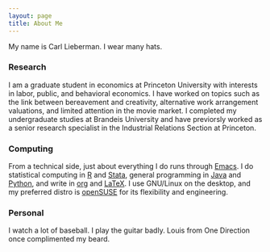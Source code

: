 ```yaml
---
layout: page
title: About Me
---
```


My name is Carl Lieberman.
I wear many hats.

### Research

I am a graduate student in economics at Princeton University with interests in labor, public, and behavioral economics.
I have worked on topics such as the link between bereavement and creativity, alternative work arrangement valuations, and limited attention in the movie market.
I completed my undergraduate studies at Brandeis University and have previorsly worked as a senior research specialist in the Industrial Relations Section at Princeton.

### Computing

From a technical side, just about everything I do runs through [Emacs](https://www.gnu.org/software/emacs/).
I do statistical computing in [R](https://www.r-project.org/) and [Stata](http://www.stata.com/), general programming in [Java](http://openjdk.java.net/) and [Python](https://www.python.org/), and write in [org](http://orgmode.org/) and [LaTeX](https://www.latex-project.org/).
I use GNU/Linux on the desktop, and my preferred distro is [openSUSE](https://www.opensuse.org/) for its flexibility and engineering.

### Personal

I watch a lot of baseball.
I play the guitar badly.
Louis from One Direction once complimented my beard.
